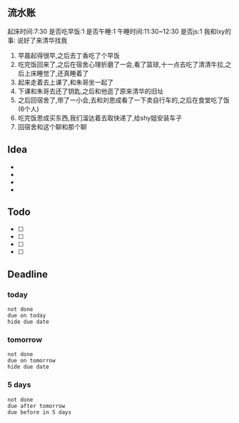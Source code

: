 ## 流水账
起床时间:7:30
是否吃早饭:1
是否午睡:1
午睡时间:11:30~12:30
是否js:1
我和lxy的事: 说好了来清华找我
1. 早晨起得很早,之后去丁香吃了个早饭
2. 吃完饭回来了,之后在宿舍心理折磨了一会,看了篮球,十一点去吃了清清牛拉,之后上床睡觉了,还真睡着了
3. 起来走着去上课了,和朱哥坐一起了
4. 下课和朱哥去还了钥匙,之后和他逛了原来清华的旧址
5. 之后回宿舍了,带了一小会,去和刘思成看了一下卖自行车的,之后在食堂吃了饭(6个人)
6. 吃完饭思成买东西,我们溜达着去取快递了,给shy姐安装车子
7. 回宿舍和这个聊和那个聊

## Idea
- 
- 
- 
- 

## Todo
- [ ] 
- [ ] 
- [ ] 
- [ ] 

## Deadline
### today
```tasks
not done
due on today
hide due date
```
### tomorrow
```tasks
not done
due on tomorrow
hide due date
```
### 5 days
```tasks
not done
due after tomorrow
due before in 5 days
```
